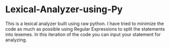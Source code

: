 # Lexical-Analyzer-using-Py
This is a lexical analyzer built using raw python. I have tried to minimize the code as much as possible using Regular Expressions to split the statements into lexemes. In this iteration of the code you can input your statement for analyzing.
